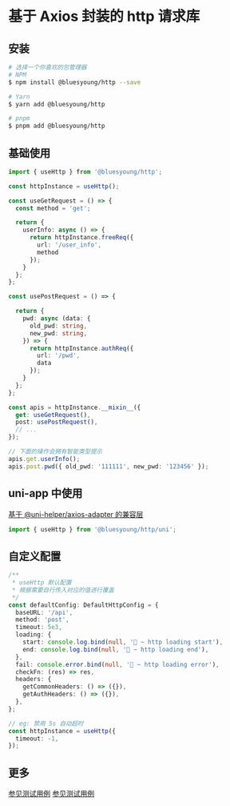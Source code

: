 # 基于 Axios 封装的 http 请求库

## 安装

```bash
# 选择一个你喜欢的包管理器
# NPM
$ npm install @bluesyoung/http --save

# Yarn
$ yarn add @bluesyoung/http

# pnpm
$ pnpm add @bluesyoung/http
```

## 基础使用

```ts
import { useHttp } from '@bluesyoung/http';

const httpInstance = useHttp();

const useGetRequest = () => {
  const method = 'get';

  return {
    userInfo: async () => {
      return httpInstance.freeReq({
        url: '/user_info',
        method
      });
    }
  };
};

const usePostRequest = () => {

  return {
    pwd: async (data: {
      old_pwd: string,
      new_pwd: string,
    }) => {
      return httpInstance.authReq({
        url: '/pwd',
        data
      });
    }
  };
};

const apis = httpInstance.__mixin__({
  get: useGetRequest(),
  post: usePostRequest(),
  // ...
});

// 下面的操作会拥有智能类型提示
apis.get.userInfo();
apis.post.pwd({ old_pwd: '111111', new_pwd: '123456' });
```

## uni-app 中使用

[基于 @uni-helper/axios-adapter 的兼容层](https://github.com/uni-helper/axios-adapter)

```ts
import { useHttp } from '@bluesyoung/http/uni';
```

## 自定义配置

```ts
/**
 * useHttp 默认配置
 * 根据需要自行传入对应的值进行覆盖
 */
const defaultConfig: DefaultHttpConfig = {
  baseURL: '/api',
  method: 'post',
  timeout: 5e3,
  loading: {
    start: console.log.bind(null, '🚀 ~ http loading start'),
    end: console.log.bind(null, '🚀 ~ http loading end'),
  },
  fail: console.error.bind(null, '🚀 ~ http loading error'),
  checkFn: (res) => res,
  headers: {
    getCommonHeaders: () => ({}),
    getAuthHeaders: () => ({}),
  },
};

// eg: 禁用 5s 自动超时
const httpInstance = useHttp({
  timeout: -1,
});
```

## 更多

[参见测试用例](./test/index.test.ts)
[参见测试用例](./test/notLoading.test.ts)